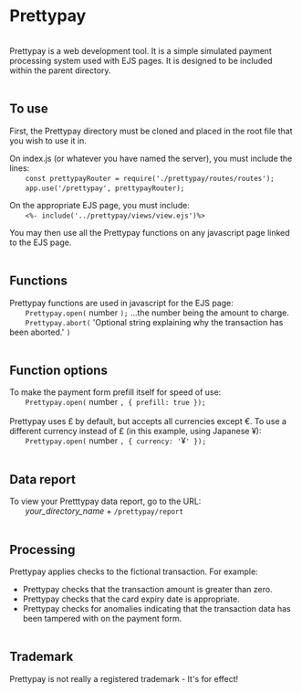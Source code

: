 # Prettypay
<br>
Prettypay is a web development tool. It is a simple simulated payment processing system used with EJS pages. It is designed to be included within the parent directory.
<br><br>

## To use
First, the Prettypay directory must be cloned and placed in the root file that you wish to use it in.<br>

On index.js (or whatever you have named the server), you must include the lines:<br />
&nbsp;&nbsp;&nbsp;&nbsp;&nbsp;&nbsp;&nbsp;`const prettypayRouter = require('./prettypay/routes/routes');`<br />
&nbsp;&nbsp;&nbsp;&nbsp;&nbsp;&nbsp;&nbsp;`app.use('/prettypay', prettypayRouter);`

On the appropriate EJS page, you must include:<br />
&nbsp;&nbsp;&nbsp;&nbsp;&nbsp;&nbsp;&nbsp;`<%- include('../prettypay/views/view.ejs')%>`<br />

You may then use all the Prettypay functions on any javascript page linked to the EJS page.
<br><br>

## Functions
Prettypay functions are used in javascript for the EJS page:<br />
&nbsp;&nbsp;&nbsp;&nbsp;&nbsp;&nbsp;&nbsp;`Prettypay.open(` number `);` ...the number being the amount to charge.<br />
&nbsp;&nbsp;&nbsp;&nbsp;&nbsp;&nbsp;&nbsp;`Prettypay.abort(` 'Optional string explaining why the transaction has been aborted.' `)`<br />
<br>

## Function options
To make the payment form prefill itself for speed of use:<br>
&nbsp;&nbsp;&nbsp;&nbsp;&nbsp;&nbsp;&nbsp;`Prettypay.open(` number `, { prefill: true });`<br />
<br>
Prettypay uses £ by default, but accepts all currencies except €. To use a different currency instead of £ (in this example, using Japanese ¥):<br>
&nbsp;&nbsp;&nbsp;&nbsp;&nbsp;&nbsp;&nbsp;`Prettypay.open(` number `, { currency: '`¥`' });`<br />
<br>

## Data report
To view your Pretttypay data report, go to the URL:<br>
&nbsp;&nbsp;&nbsp;&nbsp;&nbsp;&nbsp;&nbsp;*your_directory_name* + `/prettypay/report`<br />
<br>

## Processing
Prettypay applies checks to the fictional transaction. For example:
- Prettypay checks that the transaction amount is greater than zero.
- Prettypay checks that the card expiry date is appropriate.
- Prettypay checks for anomalies indicating that the transaction data has been tampered with on the payment form.
<br><br>

## Trademark
Prettypay is not really a registered trademark - It's for effect!
<br>

